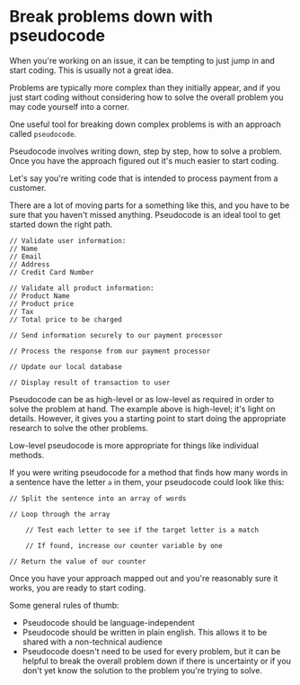 # Break problems down with pseudocode

When you're working on an issue, it can be tempting to just jump in and start coding. This is usually not a great idea.

Problems are typically more complex than they initially appear, and if you just start coding without considering how to solve the overall problem you may code yourself into a corner.

One useful tool for breaking down complex problems is with an approach called `pseudocode`.

Pseudocode involves writing down, step by step, how to solve a problem. Once you have the approach figured out it's much easier to start coding.

Let's say you're writing code that is intended to process payment from a customer.

There are a lot of moving parts for a something like this, and you have to be sure that you haven't missed anything. Pseudocode is an ideal tool to get started down the right path.

```
// Validate user information:
// Name
// Email
// Address
// Credit Card Number

// Validate all product information:
// Product Name
// Product price
// Tax
// Total price to be charged

// Send information securely to our payment processor

// Process the response from our payment processor

// Update our local database

// Display result of transaction to user

```

Pseudocode can be as high-level or as low-level as required in order to solve the problem at hand. The example above is high-level; it's light on details. However, it gives you a starting point to start doing the appropriate research to solve the other problems.

Low-level pseudocode is more appropriate for things like individual methods.

If you were writing pseudocode for a method that finds how many words in a sentence have the letter `a` in them, your pseudocode could look like this:

```
// Split the sentence into an array of words

// Loop through the array

    // Test each letter to see if the target letter is a match

    // If found, increase our counter variable by one

// Return the value of our counter
```

Once you have your approach mapped out and you're reasonably sure it works, you are ready to start coding.

Some general rules of thumb:

* Pseudocode should be language-independent
* Pseudocode should be written in plain english. This allows it to be shared with a non-technical audience
* Pseudocode doesn't need to be used for every problem, but it can be helpful to break the overall problem down if there is uncertainty or if you don't yet know the solution to the problem you're trying to solve.


